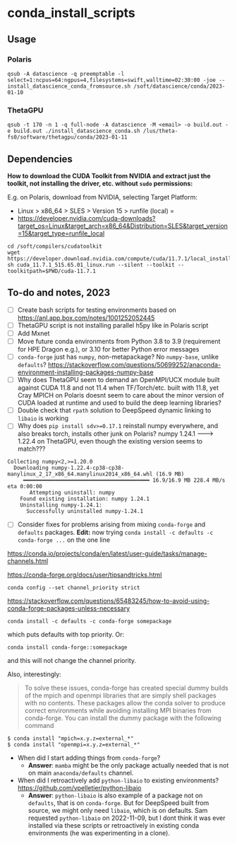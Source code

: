 # conda_install_scripts
## Usage
### Polaris

```
qsub -A datascience -q preemptable -l select=1:ncpus=64:ngpus=4,filesystems=swift,walltime=02:30:00 -joe -- install_datascience_conda_fromsource.sh /soft/datascience/conda/2023-01-10
```

### ThetaGPU
```
qsub -t 170 -n 1 -q full-node -A datascience -M <email> -o build.out -e build.out ./install_datascience_conda.sh /lus/theta-fs0/software/thetagpu/conda/2023-01-11
```

## Dependencies 
**How to download the CUDA Toolkit from NVIDIA and extract just the toolkit, not installing the driver, etc. without `sudo` permissions:**

E.g. on Polaris, download from NVIDIA, selecting Target Platform:
- Linux > x86_64 > SLES > Version 15 > runfile (local) =
- https://developer.nvidia.com/cuda-downloads?target_os=Linux&target_arch=x86_64&Distribution=SLES&target_version=15&target_type=runfile_local
```
cd /soft/compilers/cudatoolkit
wget https://developer.download.nvidia.com/compute/cuda/11.7.1/local_installers/cuda_11.7.1_515.65.01_linux.run
sh cuda_11.7.1_515.65.01_linux.run --silent --toolkit --toolkitpath=$PWD/cuda-11.7.1
```
## To-do and notes, 2023
- [ ] Create bash scripts for testing environments based on https://anl.app.box.com/notes/1001252052445
- [ ] ThetaGPU script is not installing parallel h5py like in Polaris script
- [ ] Add Mxnet
- [ ] Move future conda environments from Python 3.8 to 3.9 (requirement for HPE Dragon e.g.), or 3.10 for better Python error messages
- [ ] `conda-forge` just has `numpy`, non-metapackage? No `numpy-base`, unlike `defaults`? https://stackoverflow.com/questions/50699252/anaconda-environment-installing-packages-numpy-base
- [ ] Why does ThetaGPU seem to demand an OpenMPI/UCX module built against CUDA 11.8 and not 11.4 when TF/Torch/etc. built with 11.8, yet Cray MPICH on Polaris doesnt seem to care about the minor version of CUDA loaded at runtime and used to build the deep learning libraries?
- [ ] Double check that `rpath` solution to DeepSpeed dynamic linking to `libaio` is working
- [ ] Why does `pip install sdv>=0.17.1` reinstall numpy everywhere, and also breaks torch, installs other junk on Polaris? numpy 1.24.1 ---> 1.22.4 on ThetaGPU, even though the existing version seems to match???
```
Collecting numpy<2,>=1.20.0
  Downloading numpy-1.22.4-cp38-cp38-manylinux_2_17_x86_64.manylinux2014_x86_64.whl (16.9 MB)
     ━━━━━━━━━━━━━━━━━━━━━━━━━━━━━━━━━━━━━━━━ 16.9/16.9 MB 228.4 MB/s eta 0:00:00
       Attempting uninstall: numpy
    Found existing installation: numpy 1.24.1
    Uninstalling numpy-1.24.1:
      Successfully uninstalled numpy-1.24.1
```      
- [ ] Consider fixes for problems arising from mixing `conda-forge` and `defaults` packages. **Edit:** now trying `conda install -c defaults -c conda-forge ...` on the one line

https://conda.io/projects/conda/en/latest/user-guide/tasks/manage-channels.html

https://conda-forge.org/docs/user/tipsandtricks.html
```
conda config --set channel_priority strict
```

https://stackoverflow.com/questions/65483245/how-to-avoid-using-conda-forge-packages-unless-necessary
```
conda install -c defaults -c conda-forge somepackage
```
which puts defaults with top priority. Or:
```
conda install conda-forge::somepackage
```
and this will not change the channel priority.



Also, interestingly:
> To solve these issues, conda-forge has created special dummy builds of the mpich and openmpi libraries that are simply shell packages with no contents. These packages allow the conda solver to produce correct environments while avoiding installing MPI binaries from conda-forge. You can install the dummy package with the following command
```
$ conda install "mpich=x.y.z=external_*"
$ conda install "openmpi=x.y.z=external_*"
```

- When did I start adding things from `conda-forge`? 
  - **Answer**: `mamba` might be the only package actually needed that is not on main `anaconda/defaults` channel. 
- When did I retroactively add `python-libaio` to existing environments? https://github.com/vpelletier/python-libaio
  - **Answer**: `python-libaio` is also example of a package not on `defaults`, that is on `conda-forge`. But for DeepSpeed built from source, we might only need `libaio`, which is on defaults. Sam requested `python-libaio` on 2022-11-09, but I dont think it was ever installed via these scripts or retroactively in existing conda environments (he was experimenting in a clone).

